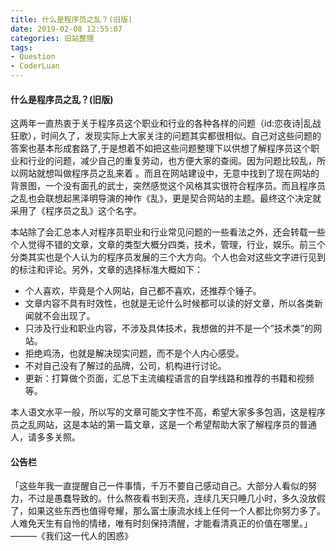 ```yaml
---
title: 什么是程序员之乱？(旧版)
date: 2019-02-08 12:55:07
categories: 旧站整理
tags:
- Question
- CoderLuan
---
```


#### 什么是程序员之乱？(旧版)

这两年一直热衷于关于程序员这个职业和行业的各种各样的问题（id:恋夜诗|乱战狂歌），时间久了，发现实际上大家关注的问题其实都很相似。自己对这些问题的答案也基本形成套路了,于是想着不如把这些问题整理下以供想了解程序员这个职业和行业的问题，减少自己的重复劳动，也方便大家的查阅。因为问题比较乱，所以网站就想叫做程序员之乱来着 。而且在网站建设中，无意中找到了现在网站的背景图，一个没有面孔的武士，突然感觉这个风格其实很符合程序员。而且程序员之乱也会联想起黑泽明导演的神作《乱》，更是契合网站的主题。最终这个决定就采用了《程序员之乱》这个名字。

本站除了会汇总本人对程序员职业和行业常见问题的一些看法之外，还会转载一些个人觉得不错的文章，文章的类型大概分四类，技术，管理，行业，娱乐。前三个分类其实也是个人认为的程序员发展的三个大方向。个人也会对这些文字进行见到的标注和评论。另外，文章的选择标准大概如下：

* 个人喜欢，毕竟是个人网站，自己都不喜欢，还推荐个锤子。
* 文章内容不具有时效性，也就是无论什么时候都可以读的好文章，所以各类新闻就不会出现了。
* 只涉及行业和职业内容，不涉及具体技术，我想做的并不是一个”技术类”的网站。
* 拒绝鸡汤，也就是解决现实问题，而不是个人内心感受。
* 不对自己没有了解过的品牌，公司，机构进行讨论。
* 更新：打算做个页面，汇总下主流编程语言的自学线路和推荐的书籍和视频等。

本人语文水平一般，所以写的文章可能文字性不高，希望大家多多包涵，这是程序员之乱网站，这是本站的第一篇文章，这是一个希望帮助大家了解程序员的普通人，请多多关照。

#### 公告栏

「这些年我一直提醒自己一件事情，千万不要自己感动自己。大部分人看似的努力，不过是愚蠢导致的。什么熬夜看书到天亮，连续几天只睡几小时，多久没放假了，如果这些东西也值得夸耀，那么富士康流水线上任何一个人都比你努力多了。人难免天生有自怜的情绪，唯有时刻保持清醒，才能看清真正的价值在哪里。」———《我们这一代人的困惑》